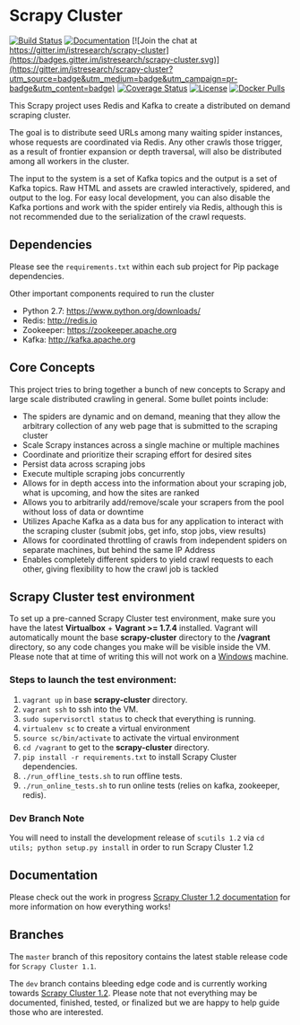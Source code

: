 # Scrapy Cluster

[![Build Status](https://travis-ci.org/istresearch/scrapy-cluster.svg?branch=dev)](https://travis-ci.org/istresearch/scrapy-cluster) [![Documentation](https://readthedocs.org/projects/scrapy-cluster/badge/?version=dev)](http://scrapy-cluster.readthedocs.io/en/dev/) [![Join the chat at https://gitter.im/istresearch/scrapy-cluster](https://badges.gitter.im/istresearch/scrapy-cluster.svg)](https://gitter.im/istresearch/scrapy-cluster?utm_source=badge&utm_medium=badge&utm_campaign=pr-badge&utm_content=badge) [![Coverage Status](https://coveralls.io/repos/github/istresearch/scrapy-cluster/badge.svg?branch=dev)](https://coveralls.io/github/istresearch/scrapy-cluster?branch=dev) [![License](https://img.shields.io/badge/license-MIT-blue.svg)](https://github.com/istresearch/scrapy-cluster/blob/master/LICENSE) [![Docker Pulls](https://img.shields.io/docker/pulls/istresearch/scrapy-cluster.svg)](https://hub.docker.com/r/istresearch/scrapy-cluster/)

This Scrapy project uses Redis and Kafka to create a distributed on demand scraping cluster.

The goal is to distribute seed URLs among many waiting spider instances, whose requests are coordinated via Redis. Any other crawls those trigger, as a result of frontier expansion or depth traversal, will also be distributed among all workers in the cluster.

The input to the system is a set of Kafka topics and the output is a set of Kafka topics. Raw HTML and assets are crawled interactively, spidered, and output to the log. For easy local development, you can also disable the Kafka portions and work with the spider entirely via Redis, although this is not recommended due to the serialization of the crawl requests.

## Dependencies

Please see the ``requirements.txt`` within each sub project for Pip package dependencies.

Other important components required to run the cluster

- Python 2.7: https://www.python.org/downloads/
- Redis: http://redis.io
- Zookeeper: https://zookeeper.apache.org
- Kafka: http://kafka.apache.org

## Core Concepts

This project tries to bring together a bunch of new concepts to Scrapy and large scale distributed crawling in general. Some bullet points include:

- The spiders are dynamic and on demand, meaning that they allow the arbitrary collection of any web page that is submitted to the scraping cluster
- Scale Scrapy instances across a single machine or multiple machines
- Coordinate and prioritize their scraping effort for desired sites
- Persist data across scraping jobs
- Execute multiple scraping jobs concurrently
- Allows for in depth access into the information about your scraping job, what is upcoming, and how the sites are ranked
- Allows you to arbitrarily add/remove/scale your scrapers from the pool without loss of data or downtime
- Utilizes Apache Kafka as a data bus for any application to interact with the scraping cluster (submit jobs, get info, stop jobs, view results)
- Allows for coordinated throttling of crawls from independent spiders on separate machines, but behind the same IP Address
- Enables completely different spiders to yield crawl requests to each other, giving flexibility to how the crawl job is tackled

## Scrapy Cluster test environment

To set up a pre-canned Scrapy Cluster test environment, make sure you have the latest **Virtualbox** + **Vagrant >= 1.7.4** installed.  Vagrant will automatically mount the base **scrapy-cluster** directory to the **/vagrant** directory, so any code changes you make will be visible inside the VM. Please note that at time of writing this will not work on a [Windows](http://docs.ansible.com/ansible/intro_installation.html#control-machine-requirements) machine.

### Steps to launch the test environment:
1.  `vagrant up` in base **scrapy-cluster** directory.
2.  `vagrant ssh` to ssh into the VM.
3.  `sudo supervisorctl status` to check that everything is running.
4.  `virtualenv sc` to create a virtual environment
5.  `source sc/bin/activate` to activate the virtual environment
6.  `cd /vagrant` to get to the **scrapy-cluster** directory.
7.  `pip install -r requirements.txt` to install Scrapy Cluster dependencies.
8.  `./run_offline_tests.sh` to run offline tests.
9.  `./run_online_tests.sh` to run online tests (relies on kafka, zookeeper, redis).

### Dev Branch Note

You will need to install the development release of `scutils 1.2` via `cd utils; python setup.py install` in order to run Scrapy Cluster 1.2

## Documentation

Please check out the work in progress [Scrapy Cluster 1.2 documentation](http://scrapy-cluster.readthedocs.org/en/dev/) for more information on how everything works!

## Branches

The `master` branch of this repository contains the latest stable release code for `Scrapy Cluster 1.1`.

The `dev` branch contains bleeding edge code and is currently working towards [Scrapy Cluster 1.2](https://github.com/istresearch/scrapy-cluster/issues?utf8=%E2%9C%93&q=milestone%3A%22Scrapy+Cluster+1.2%22+). Please note that not everything may be documented, finished, tested, or finalized but we are happy to help guide those who are interested.
